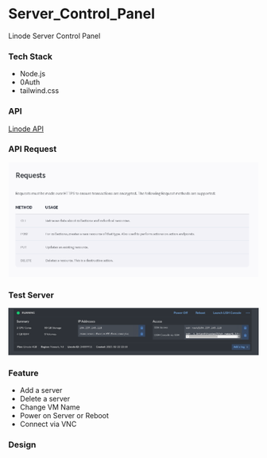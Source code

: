# Server_Control_Panel
Linode Server Control Panel 

### Tech Stack
- Node.js
- 0Auth
- tailwind.css

### API
[Linode API](https://www.linode.com/docs/api/)

### API Request

!['API Request'](https://raw.githubusercontent.com/AntSmithCode/Server_Control_Panel/main/images/Request.PNG)

### Test Server

!['Server Tested'](https://github.com/AntSmithCode/Server_Control_Panel/blob/main/images/server.PNG)

### Feature
- Add a server
- Delete a server
- Change VM Name 
- Power on Server or Reboot
- Connect via VNC 


### Design
